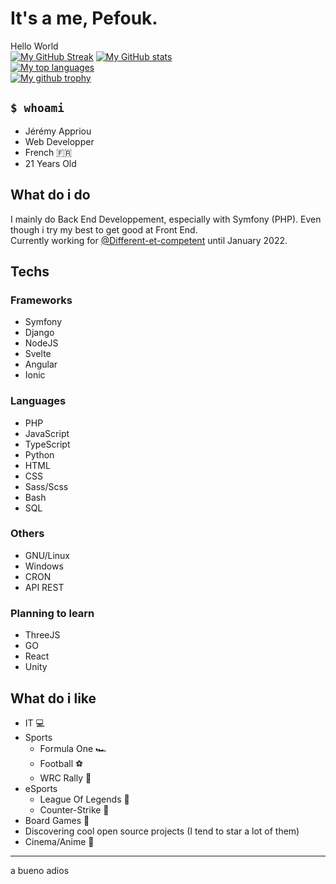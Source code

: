 # It's a me, Pefouk.
Hello World  
[![My GitHub Streak](https://github-readme-streak-stats.herokuapp.com?user=Pefouk&theme=radical&hide_border=true&date_format=M%20j%5B%2C%20Y%5D)](https://git.io/streak-stats)
[![My GitHub stats](https://github-readme-stats.vercel.app/api?username=pefouk&theme=neon-dark&count_private=true)](https://github.com/pefouk)  
[![My top languages](https://github-readme-stats.vercel.app/api/top-langs/?username=Pefouk&theme=neon-dark&count_private=true&layout=compact)](https://github.com/pefouk)  
[![My github trophy](https://github-profile-trophy.vercel.app/?username=pefouk&row=1)](https://github.com/pefouk)  
## `$ whoami`
- Jérémy Appriou
- Web Developper
- French 🇫🇷
- 21 Years Old 

## What do i do
I mainly do Back End Developpement, especially with Symfony (PHP). Even though i try my best to get good at Front End.  
Currently working for [@Different-et-competent](https://github.com/Different-et-competent) until January 2022.

## Techs
### Frameworks
- Symfony 
- Django
- NodeJS
- Svelte
- Angular
- Ionic
### Languages
- PHP
- JavaScript
- TypeScript
- Python
- HTML
- CSS
- Sass/Scss
- Bash
- SQL
### Others
- GNU/Linux
- Windows
- CRON
- API REST

### Planning to learn
- ThreeJS
- GO
- React
- Unity

## What do i like
- IT 💻
- Sports
  - Formula One 🏎
  - Football ⚽
  - WRC Rally 🚗
- eSports
  - League Of Legends 👻
  - Counter-Strike 🔫
- Board Games 🎲
- Discovering cool open source projects (I tend to star a lot of them)
- Cinema/Anime 🎥
----
a bueno adios
